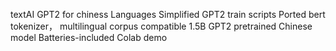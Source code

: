 textAI
GPT2 for chiness Languages Simplified GPT2 train scripts Ported bert tokenizer，
multilingual corpus compatible 1.5B GPT2 pretrained Chinese model Batteries-included Colab demo